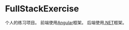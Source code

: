 # FullStackExercise

个人的练习项目。
前端使用[Angular](https://angular.dev/)框架。
后端使用[.NET](https://dotnet.microsoft.com/)框架。
